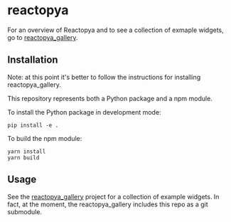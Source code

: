 # reactopya

For an overview of Reactopya and to see a collection of exmaple widgets, go to [reactopya_gallery](https://github.com/flatironinstitute/reactopya_gallery).

## Installation

Note: at this point it's better to follow the instructions for installing reactopya_gallery.

This repository represents both a Python package and a npm module.

To install the Python package in development mode:

```
pip install -e .
```

To build the npm module:

```
yarn install
yarn build
```

## Usage

See the [reactopya_gallery](https://github.com/flatironinstitute/reactopya_gallery) project for a collection of example widgets. In fact, at the moment, the reactopya_gallery includes this repo as a git submodule.
